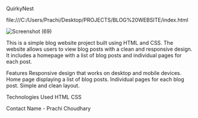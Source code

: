 QuirkyNest

file:///C:/Users/Prachi/Desktop/PROJECTS/BLOG%20WEBSITE/index.html

![Screenshot (69)](https://github.com/user-attachments/assets/3b5def16-72dd-4ee3-a9eb-2c0a469cf4bf)


This is a simple blog website project built using HTML and CSS. The website allows users to view blog posts with a clean and responsive design. It includes a homepage with a list of blog posts and individual pages for each post.

Features
Responsive design that works on desktop and mobile devices.
Home page displaying a list of blog posts.
Individual pages for each blog post.
Simple and clean layout.

Technologies Used
HTML
CSS

Contact
 Name - Prachi Choudhary

